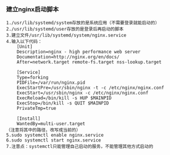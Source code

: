 ### 建立nginx启动脚本
    1./usr/lib/systemd/system存放的是系统应用（不需要登录就能启动的）
    2./usr/lib/systemd/user存放的是登录后再启动的脚本
    3.建立文件/usr/lib/systemd/system/nginx.service
    4.输入以下代码：
        [Unit]
        Description=nginx - high performance web server 
        Documentation=http://nginx.org/en/docs/
        After=network.target remote-fs.target nss-lookup.target
        
        [Service]
        Type=forking
        PIDFile=/var/run/nginx.pid
        ExecStartPre=/usr/sbin/nginx -t -c /etc/nginx/nginx.conf
        ExecStart=/usr/sbin/nginx -c /etc/nginx/nginx.conf
        ExecReload=/bin/kill -s HUP $MAINPID
        ExecStop=/bin/kill -s QUIT $MAINPID
        PrivateTmp=true
        
        [Install]
        WantedBy=multi-user.target
    （注意将其中的路径，改写成当前的）
    5.sudo systemctl enable nginx.service
    6.sudo systemctl start nginx.service
    7.注意点：systemctl只能管理自己启动的服务，不能管理其他方式启动的
